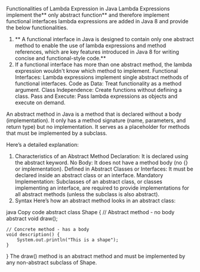 Functionalities of Lambda Expression in Java
Lambda Expressions implement the** only abstract function** and therefore implement functional interfaces lambda expressions are added in Java 8 and provide the below functionalities.
1. ** A functional interface in Java is designed to contain only one abstract method to enable the use of lambda expressions and method references, 
which are key features introduced in Java 8 for writing concise and functional-style code.**
2. If a functional interface has more than one abstract method, the lambda expression wouldn't know which method to implement.
Functional Interfaces: Lambda expressions implement single abstract methods of functional interfaces.
Code as Data: Treat functionality as a method argument.
Class Independence: Create functions without defining a class.
Pass and Execute: Pass lambda expressions as objects and execute on demand.


An abstract method in Java is a method that is declared without a body (implementation). It only has a method signature (name, parameters, and return type) 
but no implementation. It serves as a placeholder for methods that must be implemented by a subclass.

Here’s a detailed explanation:

1. Characteristics of an Abstract Method
Declaration:
It is declared using the abstract keyword.
No Body:
It does not have a method body (no {} or implementation).
Defined in Abstract Classes or Interfaces:
It must be declared inside an abstract class or an interface.
Mandatory Implementation:
Subclasses of an abstract class, or classes implementing an interface, are required to provide implementations for all abstract methods (unless the subclass is also abstract).
2. Syntax
Here’s how an abstract method looks in an abstract class:

java
Copy code
abstract class Shape {
    // Abstract method - no body
    abstract void draw();
    
    // Concrete method - has a body
    void description() {
        System.out.println("This is a shape");
    }
}
The draw() method is an abstract method and must be implemented by any non-abstract subclass of Shape.
